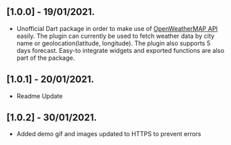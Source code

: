 ## [1.0.0] - 19/01/2021.

* Unofficial Dart package in order to make use of [OpenWeatherMAP API](https://openweathermap.org/) easily.
The plugin can currently be used to fetch weather data by city name or geolocation(latitude, longitude). The plugin also supports 5 days forecast.
Easy-to integrate widgets and exported functions are also part of the package.

## [1.0.1] - 20/01/2021.

* Readme Update

## [1.0.2] - 30/01/2021.

* Added demo gif and images updated to HTTPS to prevent errors
